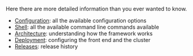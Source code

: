 Here there are more detailed information than you ever wanted to know.

- [Configuration](reference/Configuration.md): all the available configuration options
- [Shell](reference/Shell.md): all the available command line commands available
- [Architecture](reference/Architecture.md): understanding how the framework works
- [Deployment](reference/Deployment.md): configuring the front end and the cluster
- [Releases](reference/Releases.md): release history

